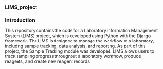 ### LIMS_project
### Introduction
This repository contains the code for a Laboratory Information Management System (LIMS) project, which is developed using Python with the Django framework. The LIMS is designed to manage the workflow of a laboratory, including sample tracking, data analysis, and reporting. 
As part of this project, the Sample Tracking module was developed. LIMS allows users to track sampling progress throughout a laboratory workflow, produce reagents, and create new reagent records
